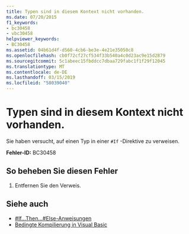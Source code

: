 ```yaml
---
title: Typen sind in diesem Kontext nicht vorhanden.
ms.date: 07/20/2015
f1_keywords:
- bc30458
- vbc30458
helpviewer_keywords:
- BC30458
ms.assetid: 04b61d4f-d560-4cb6-be3e-4e21e35050c8
ms.openlocfilehash: cb0f72cf27cf534f33b540a4c0d23ac9e15d2879
ms.sourcegitcommit: 5c1abeec15fbddcc7dbaa729fabc1f1f29f12045
ms.translationtype: MT
ms.contentlocale: de-DE
ms.lasthandoff: 03/15/2019
ms.locfileid: "58039040"
---
```

# <a name="types-are-not-available-in-this-context"></a>Typen sind in diesem Kontext nicht vorhanden.
Sie haben versucht, auf einen Typ in einer `#If` -Direktive zu verweisen.  
  
 **Fehler-ID:** BC30458  
  
## <a name="to-correct-this-error"></a>So beheben Sie diesen Fehler  
  
1.  Entfernen Sie den Verweis.  
  
## <a name="see-also"></a>Siehe auch

- [#If...Then...#Else-Anweisungen](../../visual-basic/language-reference/directives/if-then-else-directives.md)
- [Bedingte Kompilierung in Visual Basic](~/docs/visual-basic/programming-guide/program-structure/conditional-compilation.md)
